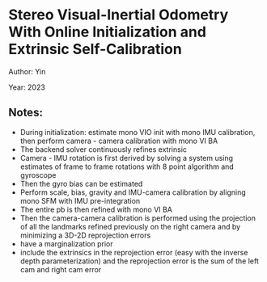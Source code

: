 # Stereo Visual-Inertial Odometry With Online Initialization and Extrinsic Self-Calibration

Author: Yin

Year: 2023

Notes:
---

* During initialization: estimate mono VIO init with mono IMU calibration, then perform camera - camera calibration with mono VI BA
* The backend solver continuously refines extrinsic
* Camera - IMU rotation is first derived by solving a system using estimates of frame to frame rotations with 8 point algorithm and gyroscope
* Then the gyro bias can be estimated
* Perform scale, bias, gravity and IMU-camera calibration by aligning mono SFM with IMU pre-integration
* The entire pb is then refined with mono VI BA
* Then the camera-camera calibration is performed using the projection of all the landmarks refined previously on the right camera and by minimizing a 3D-2D reprojection errors
* have a marginalization prior
* include the extrinsics in the reprojection error (easy with the inverse depth parameterization) and the reprojection error is the sum of the left cam and right cam error